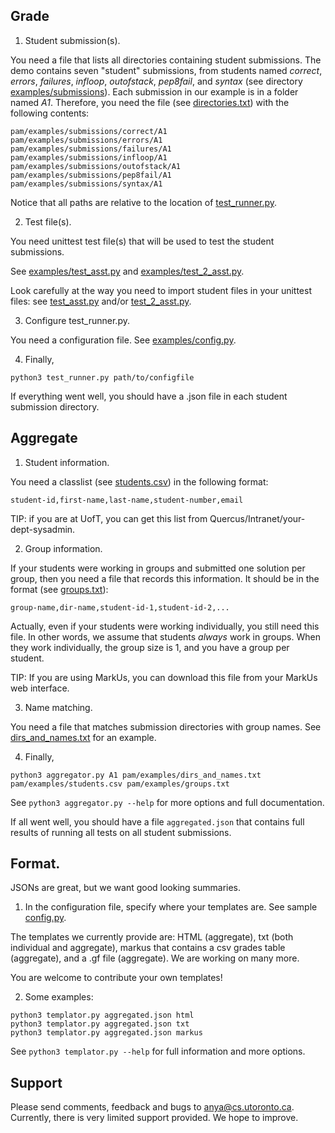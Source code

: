 ## Grade

1. Student submission(s).

You need a file that lists all directories containing student
submissions.  The demo contains seven "student" submissions, from
students named *correct*, *errors*, *failures*, *infloop*,
*outofstack*, *pep8fail*, and *syntax* (see directory
[examples/submissions](./examples/submissions)). Each submission in
our example is in a folder named *A1*.  Therefore, you need the file
(see [directories.txt](./examples/directories.txt)) with
the following contents:

`pam/examples/submissions/correct/A1`  
`pam/examples/submissions/errors/A1`  
`pam/examples/submissions/failures/A1`  
`pam/examples/submissions/infloop/A1`  
`pam/examples/submissions/outofstack/A1`  
`pam/examples/submissions/pep8fail/A1`  
`pam/examples/submissions/syntax/A1`  

Notice that all paths are relative to the location of [test_runner.py](../test_runner.py).

2. Test file(s).

You need unittest test file(s) that will be used to test the student
submissions.

See [examples/test_asst.py](./examples/test_asst.py) and
    [examples/test_2_asst.py](./examples/test_2_asst.py).

Look carefully at the way you need to import student files in your
unittest files: see [test_asst.py](./examples/test_asst.py) and/or
[test_2_asst.py](./examples/test_2_asst.py).


3. Configure test_runner.py.

You need a configuration file. See [examples/config.py](./examples/config.py).


4. Finally,

`python3 test_runner.py path/to/configfile`

If everything went well, you should have a .json file in each student
submission directory.


## Aggregate


1. Student information.

You need a classlist (see [students.csv](./examples/students.csv)) in
the following format:

`student-id,first-name,last-name,student-number,email`

TIP: if you are at UofT, you can get this list from
Quercus/Intranet/your-dept-sysadmin.

2. Group information.

If your students were working in groups and submitted one solution per
group, then you need a file that records this information. It should
be in the format (see [groups.txt](./examples/groups.txt)):

`group-name,dir-name,student-id-1,student-id-2,...`

Actually, even if your students were working individually, you still
need this file. In other words, we assume that students *always* work
in groups. When they work individually, the group size is 1, and you
have a group per student.

TIP: If you are using MarkUs, you can download this file from your
MarkUs web interface.

3. Name matching.

You need a file that matches submission directories with group
names. See [dirs_and_names.txt](./examples/dirs_and_names.txt) for an
example.

4. Finally,

`python3 aggregator.py A1 pam/examples/dirs_and_names.txt pam/examples/students.csv pam/examples/groups.txt`

See
  `python3 aggregator.py --help`
for more options and full documentation.

If all went well, you should have a file `aggregated.json` that contains
full results of running all tests on all student submissions.


##  Format.

JSONs are great, but we want good looking summaries.

1. In the configuration file, specify where your templates are. See
sample [config.py](./examples/config.py).

The templates we currently provide are: HTML (aggregate), txt (both
individual and aggregate), markus that contains a csv grades table
(aggregate), and a .gf file (aggregate). We are working on many more.

You are welcome to contribute your own templates!

2. Some examples:

`python3 templator.py aggregated.json html`  
`python3 templator.py aggregated.json txt`  
`python3 templator.py aggregated.json markus`  

See 
  `python3 templator.py --help`
for full information and more options.


## Support

Please send comments, feedback and bugs to
[anya@cs.utoronto.ca](mailto:anya@cs.utoronto.ca). Currently, there is
very limited support provided. We hope to improve.
